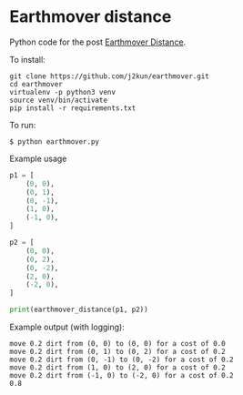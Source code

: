 # Earthmover distance

Python code for the post [Earthmover Distance](https://jeremykun.com/2018/03/05/earthmover-distance/).

To install:

```
git clone https://github.com/j2kun/earthmover.git
cd earthmover
virtualenv -p python3 venv
source venv/bin/activate
pip install -r requirements.txt
```

To run:

```
$ python earthmover.py
```

Example usage

```python
p1 = [
    (0, 0),
    (0, 1),
    (0, -1),
    (1, 0),
    (-1, 0),
]

p2 = [
    (0, 0),
    (0, 2),
    (0, -2),
    (2, 0),
    (-2, 0),
]

print(earthmover_distance(p1, p2))
```

Example output (with logging):

```
move 0.2 dirt from (0, 0) to (0, 0) for a cost of 0.0
move 0.2 dirt from (0, 1) to (0, 2) for a cost of 0.2
move 0.2 dirt from (0, -1) to (0, -2) for a cost of 0.2
move 0.2 dirt from (1, 0) to (2, 0) for a cost of 0.2
move 0.2 dirt from (-1, 0) to (-2, 0) for a cost of 0.2
0.8
```
